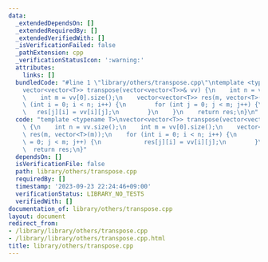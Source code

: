 ```yaml
---
data:
  _extendedDependsOn: []
  _extendedRequiredBy: []
  _extendedVerifiedWith: []
  _isVerificationFailed: false
  _pathExtension: cpp
  _verificationStatusIcon: ':warning:'
  attributes:
    links: []
  bundledCode: "#line 1 \"library/others/transpose.cpp\"\ntemplate <typename T>\n\
    vector<vector<T>> transpose(vector<vector<T>>& vv) {\n    int n = vv.size();\n\
    \    int m = vv[0].size();\n    vector<vector<T>> res(m, vector<T>(m));\n    for\
    \ (int i = 0; i < n; i++) {\n        for (int j = 0; j < m; j++) {\n         \
    \   res[j][i] = vv[i][j];\n        }\n    }\n    return res;\n}\n"
  code: "template <typename T>\nvector<vector<T>> transpose(vector<vector<T>>& vv)\
    \ {\n    int n = vv.size();\n    int m = vv[0].size();\n    vector<vector<T>>\
    \ res(m, vector<T>(m));\n    for (int i = 0; i < n; i++) {\n        for (int j\
    \ = 0; j < m; j++) {\n            res[j][i] = vv[i][j];\n        }\n    }\n  \
    \  return res;\n}"
  dependsOn: []
  isVerificationFile: false
  path: library/others/transpose.cpp
  requiredBy: []
  timestamp: '2023-09-23 22:24:46+09:00'
  verificationStatus: LIBRARY_NO_TESTS
  verifiedWith: []
documentation_of: library/others/transpose.cpp
layout: document
redirect_from:
- /library/library/others/transpose.cpp
- /library/library/others/transpose.cpp.html
title: library/others/transpose.cpp
---
```

